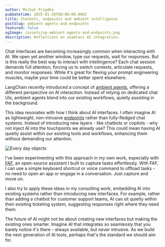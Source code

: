 ```yaml
---
author: Michał Prządka
pubDatetime: 2025-01-26T08:00:00.000Z
title: Chatbots, endpoints and ambient intelligence
postSlug: ambient-agents-and-endpoints
featured: false
ogImage: /assets/og-ambient-agents-and-endpoints.png
description: Reflections on seamless AI integration.
---
```


Chat interfaces are becoming increasingly common when interacting with AI. We open yet another window, type our requests, wait for responses. But is this really the best way to interact with intellingence? Each chat session demands full attention, forcing us to switch contexts, articulate requests, and monitor responses. While it's great for flexing your prompt engineering muscles, maybe your time could be better spent elsewhere.

LangChain recently introduced a concept of [ambient agents](https://blog.langchain.dev/introducing-ambient-agents/), offering a different perspective on AI interaction. Instead of relying on dedicated chat UIs, ambient agents blend into our existing workflows, quietly assisting in the background.

This idea resonates with how I think about AI interfaces. I often imagine AI as lightweight, non-intrusive [endpoints](https://www.linkedin.com/posts/przadka_my-prediction-is-that-companies-will-start-activity-7255456993170092032-5D7H?utm_source=share&utm_medium=member_desktop) rather than fully-fledged chat systems. Instead of introducing new layers - like chatbots or copilots - why not inject AI into the touchpoints we already use? This could mean having AI quietly assist within our existing tools and workflows, enhancing them without demanding our attention.

![Every day objects](/assets/every-day-objects.png)

I’ve been experimenting with this approach in my own work, especially with [FAF](https://getfaf.com/), an open-source assistant I built to capture tasks effortlessly. With FAF, I can use a simple keyboard shortcut or voice command to offload tasks - no need to open an app or engage in a conversation. Just capture and move on.

I also try to apply these ideas in my consulting work, embedding AI into existing systems rather than introducing new interfaces. For example, rather than adding a chatbot for customer support teams, AI can sit quietly within their existing ticketing system, suggesting responses right where they need them.

The future of AI might not be about creating new interfaces but making the existing ones smarter. Imagine AI that integrates so seamlessly that you barely notice it's there - always available, but never intrusive. As we build the next generation of AI tools, perhaps that's the standard we should aim for.
